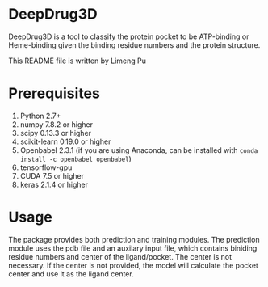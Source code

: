 # DeepDrug3D

DeepDrug3D is a tool to classify the protein pocket to be ATP-binding or Heme-binding given the binding residue numbers and the protein structure.

This README file is written by Limeng Pu

# Prerequisites

1. Python 2.7+
2. numpy 7.8.2 or higher
3. scipy 0.13.3 or higher
4. scikit-learn 0.19.0 or higher
5. Openbabel 2.3.1 (if you are using Anaconda, can be installed with `conda install -c openbabel openbabel`)
6. tensorflow-gpu 
8. CUDA 7.5 or higher
9. keras 2.1.4 or higher

# Usage

The package provides both prediction and training modules. The prediction module uses the pdb file and an auxilary input file, which contains biniding residue numbers and center of the ligand/pocket. The center is not necessary. If the center is not provided, the model will calculate the pocket center and use it as the ligand center.
